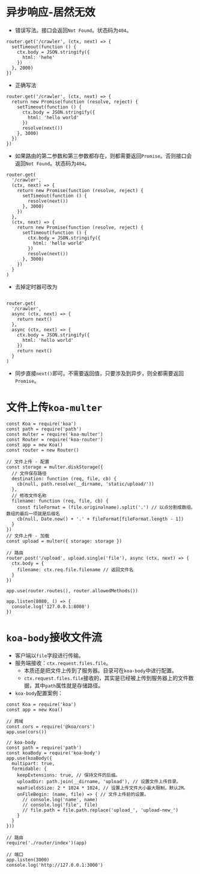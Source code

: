 # 异步响应-居然无效
* 错误写法。接口会返回`Not Found`。状态码为`404`。
```
router.get('/crawler', (ctx, next) => {
  setTimeout(function () {
    ctx.body = JSON.stringify({
      html: 'hehe'
    })
  }, 2000)
})
```
* 正确写法
```
router.get('/crawler', (ctx, next) => {
  return new Promise(function (resolve, reject) {
    setTimeout(function () {
      ctx.body = JSON.stringify({
        html: 'hello world'
      })
      resolve(next())
    }, 3000)
  })
})
```
* 如果路由的第二参数和第三参数都存在，则都需要返回`Promise`。否则接口会返回`Not Found`。状态码为`404`。
```
router.get(
  '/crawler',
  (ctx, next) => {
    return new Promise(function (resolve, reject) {
      setTimeout(function () {
        resolve(next())
      }, 3000)
    })
  },
  (ctx, next) => {
    return new Promise(function (resolve, reject) {
      setTimeout(function () {
        ctx.body = JSON.stringify({
          html: 'hello world'
        })
        resolve(next())
      }, 3000)
    })
  }
)
```
* 去掉定时器可改为
```

router.get(
  '/crawler',
  async (ctx, next) => {
    return next()
  },
  async (ctx, next) => {
    ctx.body = JSON.stringify({
      html: 'hello world'
    })
    return next()
  }
)
```
* 同步直接`next()`即可。不需要返回值，只要涉及到异步，则全都需要返回`Promise`。

# 文件上传`koa-multer`
```
const Koa = require('koa')
const path = require('path')
const multer = require('koa-multer')
const Router = require('koa-router')
const app = new Koa()
const router = new Router()

// 文件上传 - 配置
const storage = multer.diskStorage({
  // 文件保存路径
  destination: function (req, file, cb) {
    cb(null, path.resolve(__dirname, 'static/upload/'))
  },
  // 修改文件名称
  filename: function (req, file, cb) {
    const fileFormat = (file.originalname).split('.') // 以点分割成数组，数组的最后一项就是后缀名
    cb(null, Date.now() + '.' + fileFormat[fileFormat.length - 1])
  }
})
// 文件上传 - 加载
const upload = multer({ storage: storage })

// 路由
router.post('/upload', upload.single('file'), async (ctx, next) => {
  ctx.body = {
    filename: ctx.req.file.filename // 返回文件名
  }
})

app.use(router.routes(), router.allowedMethods())

app.listen(8080, () => {
  console.log('127.0.0.1:8080')
})
```

# `koa-body`接收文件流
* 客户端以`file`字段进行传输。
* 服务端接收：`ctx.request.files.file`。
  - 本质还是把文件上传到了服务器。目录可在`koa-body`中进行配置。
  - `ctx.request.files.file`接收的，其实是已经被上传到服务器上的文件数据，其中`path`属性就是存储路径。
* `koa-body`配置案例：
```
const Koa = require('koa')
const app = new Koa()

// 跨域
const cors = require('@koa/cors')
app.use(cors())

// koa-body
const path = require('path')
const koaBody = require('koa-body')
app.use(koaBody({
  multipart: true,
  formidable: {
    keepExtensions: true, // 保持文件的后缀。
    uploadDir: path.join(__dirname, 'upload'), // 设置文件上传目录。
    maxFieldsSize: 2 * 1024 * 1024, // 设置上传文件大小最大限制，默认2M。
    onFileBegin: (name, file) => { // 文件上传前的设置。
      // console.log('name', name)
      // console.log('file', file)
      // file.path = file.path.replace('upload_', 'upload-new_')
    }
  }
}))

// 路由
require('./router/index')(app)

// 端口
app.listen(3000)
console.log('http://127.0.0.1:3000')
```
